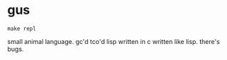 # gus

    make repl

small animal language.
gc'd tco'd lisp written in c written like lisp.
there's bugs.
